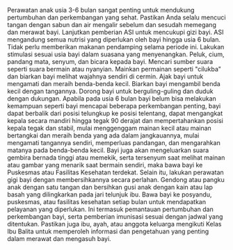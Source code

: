 Perawatan anak usia 3-6 bulan sangat penting untuk mendukung pertumbuhan dan perkembangan yang sehat. Pastikan Anda selalu mencuci tangan dengan sabun dan air mengalir sebelum dan sesudah memegang dan merawat bayi. Lanjutkan pemberian ASI untuk mencukupi gizi bayi. ASI mengandung semua nutrisi yang diperlukan oleh bayi hingga usia 6 bulan. Tidak perlu memberikan makanan pendamping selama periode ini. Lakukan stimulasi sesuai usia bayi dalam suasana yang menyenangkan. Peluk, cium, pandang mata, senyum, dan bicara kepada bayi. Mencari sumber suara seperti suara bermain atau nyanyian. Mainkan permainan seperti "cilukba" dan biarkan bayi melihat wajahnya sendiri di cermin. Ajak bayi untuk mengamati dan meraih benda-benda kecil. Biarkan bayi mengambil benda kecil dengan tangannya. Dorong bayi untuk berguling-guling dan duduk dengan dukungan. Apabila pada usia 6 bulan bayi belum bisa melakukan kemampuan seperti bayi mencapai beberapa perkembangan penting, bayi dapat berbalik dari posisi telungkup ke posisi telentang, dapat mengangkat kepala secara mandiri hingga tegak 90 derajat dan mempertahankan posisi kepala tegak dan stabil, mulai menggenggam mainan kecil atau mainan bertangkai dan meraih benda yang ada dalam jangkauannya, mulai mengamati tangannya sendiri, memperluas pandangan, dan mengarahkan matanya pada benda-benda kecil. Bayi juga akan mengeluarkan suara gembira bernada tinggi atau memekik, serta tersenyum saat melihat mainan atau gambar yang menarik saat bermain sendiri, maka bawa bayi ke Puskesmas atau Fasilitas Kesehatan terdekat. Selain itu, lakukan perawatan gigi bayi dengan membersihkannya secara perlahan. Gendong atau pangku anak dengan satu tangan dan bersihkan gusi anak dengan kain atau lap basah yang dilingkarkan pada jari telunjuk ibu. Bawa bayi ke posyandu, puskesmas, atau fasilitas kesehatan setiap bulan untuk mendapatkan pelayanan yang diperlukan. Ini termasuk pemantauan pertumbuhan dan perkembangan bayi, serta pemberian imunisasi sesuai dengan jadwal yang ditentukan. Pastikan juga ibu, ayah, atau anggota keluarga mengikuti Kelas Ibu Balita untuk memperoleh informasi dan pengetahuan yang penting dalam merawat dan mengasuh bayi.